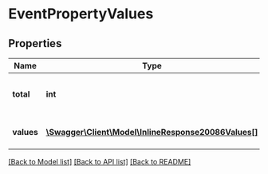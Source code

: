 # EventPropertyValues

## Properties
Name | Type | Description | Notes
------------ | ------------- | ------------- | -------------
**total** | **int** | The total property value counts. | [optional] 
**values** | [**\Swagger\Client\Model\InlineResponse20086Values[]**](InlineResponse20086Values.md) | The event property values. | [optional] 

[[Back to Model list]](../README.md#documentation-for-models) [[Back to API list]](../README.md#documentation-for-api-endpoints) [[Back to README]](../README.md)


